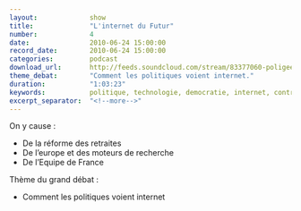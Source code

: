 ```yaml
---
layout:             show
title:              "L'internet du Futur"
number:             4
date:               2010-06-24 15:00:00
record_date:        2010-06-24 15:00:00
categories:         podcast
download_url:       http://feeds.soundcloud.com/stream/83377060-poligeek-poligeek4.mp3
theme_debat:        "Comment les politiques voient internet."
duration:           "1:03:23"
keywords:           politique, technologie, democratie, internet, controle
excerpt_separator:  "<!--more-->"
---
```



On y cause :

- De la réforme des retraites
- De l’europe et des moteurs de recherche
- De l’Equipe de France

Thème du grand débat :

- Comment les politiques voient internet
